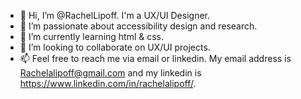 - 👋 Hi, I’m @RachelLipoff. I'm a UX/UI Designer.
- 👀 I’m passionate about accessibility design and research.
- 🌱 I’m currently learning html & css. 
- 💞️ I’m looking to collaborate on UX/UI projects.
- 📫 Feel free to reach me via email or linkedin. My email address is Rachelalipoff@gmail.com and my linkedin is https://www.linkedin.com/in/rachelalipoff/. 

<!---
RachelLipoff/RachelLipoff is a ✨ special ✨ repository because its `README.md` (this file) appears on your GitHub profile.
You can click the Preview link to take a look at your changes.
--->
